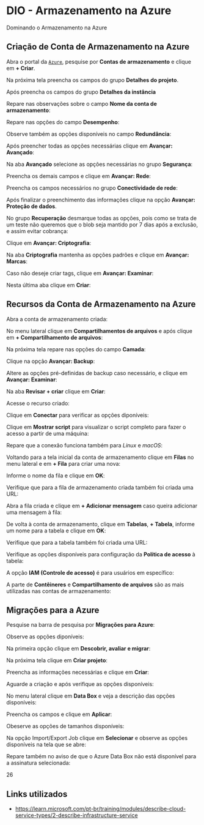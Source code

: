 # DIO - Armazenamento na Azure
Dominando o Armazenamento na Azure


## Criação de Conta de Armazenamento na Azure

Abra o portal da [`Azure`](https://portal.azure.com), pesquise por **Contas de armazenamento** e clique em **+ Criar**.



Na próxima tela preencha os campos do grupo **Detalhes do projeto**.



Após preencha os campos do grupo **Detalhes da instância**



Repare nas observações sobre o campo **Nome da conta de armazenamento**:



Repare nas opções do campo **Desempenho**: 



Observe também as opções disponíveis no campo **Redundância**: 



Após preencher todas as opções necessárias clique em **Avançar: Avançado**:



Na aba **Avançado** selecione as opções necessárias no grupo **Segurança**:



Preencha os demais campos e clique em **Avançar: Rede**:



Preencha os campos necessários no grupo **Conectividade de rede**:



Após finalizar o preenchimento das informações clique na opção **Avançar: Proteção de dados**.



No grupo **Recuperação** desmarque todas as opções, pois como se trata de um teste não queremos que o blob seja mantido por 7 dias após a exclusão, e assim evitar cobrança:



Clique em **Avançar: Criptografia**:



Na aba **Criptografia** mantenha as opções padrões e clique em **Avançar: Marcas**:



Caso não deseje criar tags, clique em **Avançar: Examinar**:



Nesta última aba clique em **Criar**:



## Recursos da Conta de Armazenamento na Azure

Abra a conta de armazenamento criada:



No menu lateral clique em **Compartilhamentos de arquivos** e após clique em **+ Compartilhamento de arquivos**:



Na próxima tela repare nas opções do campo **Camada**:



Clique na opção **Avançar: Backup**:



Altere as opções pré-definidas de backup caso necessário, e clique em **Avançar: Examinar**:



Na aba **Revisar + criar** clique em **Criar**:



Acesse o recurso criado:



Clique em **Conectar** para verificar as opções diponíveis:



Clique em **Mostrar script** para visualizar o script completo para fazer o acesso a partir de uma máquina:



Repare que a conexão funciona também para *Linux* e *macOS*:



Voltando para a tela inicial da conta de armazenamento clique em **Filas** no menu lateral e em **+ Fila** para criar uma nova:



Informe o nome da fila e clique em **OK**:



Verifique que para a fila de armazenamento criada também foi criada uma URL:



Abra a fila criada e clique em **+ Adicionar mensagem** caso queira adicionar uma mensagem à fila:



De volta à conta de armazenamento, clique em **Tabelas**, **+ Tabela**, informe um nome para a tabela e clique em **OK**:



Verifique que para a tabela também foi criada uma URL:



Verifique as opções disponíveis para configuração da **Política de acesso** à tabela:



A opção **IAM (Controle de acesso)** é para usuários em específico:



A parte de **Contêineres** e **Compartilhamento de arquivos** são as mais utilizadas nas contas de armazenamento:



## Migrações para a Azure

Pesquise na barra de pesquisa por **Migrações para Azure**:



Observe as opções diponíveis:



Na primeira opção clique em **Descobrir, avaliar e migrar**:



Na próxima tela clique em **Criar projeto**:



Preencha as informações necessárias e clique em **Criar**:



Aguarde a criação e após verifique as opções disponíveis:



No menu lateral clique em **Data Box** e veja a descrição das opções disponíveis:



Preencha os campos e clique em **Aplicar**:



Obeserve as opções de tamanhos disponíveis:



Na opção Import/Export Job clique em **Selecionar** e observe as opções disponíveis na tela que se abre:



Repare também no aviso de que o Azure Data Box não está disponível para a assinatura selecionada:



26


## Links utilizados

- https://learn.microsoft.com/pt-br/training/modules/describe-cloud-service-types/2-describe-infrastructure-service

